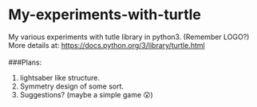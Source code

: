 # My-experiments-with-turtle
My various experiments with tutle library in python3. (Remember LOGO?)<br>
More details at: https://docs.python.org/3/library/turtle.html <br/>
<br/>
###Plans:
1. lightsaber like structure.<br/>
2. Symmetry design of some sort.<br/>
3. Suggestions? (maybe a simple game 😲)<br/>
